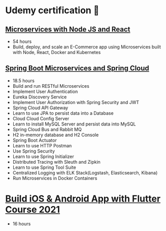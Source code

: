 # Udemy certification :page_facing_up:
## [Microservices with Node JS and React](./UC-ee5cd90b-0880-4274-ac00-4291a865fc2a.pdf)
- 54 hours 
- Build, deploy, and scale an E-Commerce app using Microservices built with Node, React, Docker and Kubernetes

## [Spring Boot Microservices and Spring Cloud](./UC-0543478c-6531-4b85-8162-c9cb95c08702.pdf)
- 18.5 hours 
- Build and run RESTful Microservices
- Implement User Authentication
- Eureka Discovery Service
- Implement User Authorization with Spring Security and JWT
- Spring Cloud API Gateway
- Learn to use JPA to persist data into a Database
- Cloud Cloud Config Server
- Learn to install MySQL Server and persist data into MySQL
- Spring Cloud Bus and Rabbit MQ
- H2 in-memory database and H2 Console
- Spring Boot Actuator
- Learn to use HTTP Postman
- Use Spring Security
- Learn to use Spring Initializer
- Distributed Tracing with Sleuth and Zipkin
- Learn to use Spring Tool Suite
- Centralized Logging with ELK Stack(Logstash, Elasticsearch, Kibana)
- Run Microservices in Docker Containers

# [Build iOS & Android App with Flutter Course 2021](./UC-3221c3c1-9e7e-46a7-86fc-0324ee916a2a.pdf)
- 16 hours 